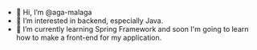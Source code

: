 - 👋 Hi, I’m @aga-malaga
- 👀 I’m interested in backend, especially Java.
- 🌱 I’m currently learning Spring Framework and soon I'm going to learn how to make a front-end for my application.

<!---
aga-malaga/aga-malaga is a ✨ special ✨ repository because its `README.md` (this file) appears on your GitHub profile.
You can click the Preview link to take a look at your changes.
--->
